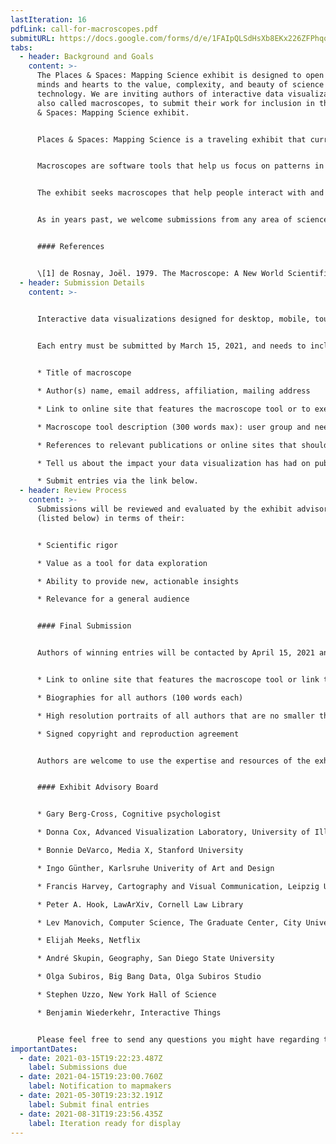 ```yaml
---
lastIteration: 16
pdfLink: call-for-macroscopes.pdf
submitURL: https://docs.google.com/forms/d/e/1FAIpQLSdHsXb8EKx226ZFPhqoiAXXN2-qOerxDbCqEgxr5qoBuFyO7w/closedform
tabs:
  - header: Background and Goals
    content: >-
      The Places & Spaces: Mapping Science exhibit is designed to open people’s
      minds and hearts to the value, complexity, and beauty of science and
      technology. We are inviting authors of interactive data visualizations,
      also called macroscopes, to submit their work for inclusion in the Places
      & Spaces: Mapping Science exhibit.


      Places & Spaces: Mapping Science is a traveling exhibit that currently features 100 maps and 20 interactive macroscopes from a wide range of disciplines. Since 2005, the exhibit has traveled to 28 countries and appeared in various formats at over 382 venues and events, including the Davos Economic Forum, National Academy of Sciences, and the New York Public Library. News coverage has appeared in Nature, Science, USA Today, and Wired.


      Macroscopes are software tools that help us focus on patterns in data that are too large or complex to see with the naked eye. The term macroscope was first coined in 1979 by Joël de Rosnay in a book titled The Macroscope: A New World Scientific System \[1]. To meet the challenges posed by the rapidly increasing abundance, diversity, and complexity of information, de Rosnay proposes the macroscope, a tool for observing “what is at once too great, too slow, and too complex for our eyes.”


      The exhibit seeks macroscopes that help people interact with and understand data in new ways. Macroscopes that use novel data sets and algorithms, or employ innovative user interface designs are particularly welcome. The exhibit aims to set de facto standards for mapping the landscape of education, science, and technology, see [](http://scimaps.org/iteration/macroscopes)[macroscopes](/macroscopes) for macroscopes already included in the exhibit.


      As in years past, we welcome submissions from any area of science. However, this year we are particularly interested in macroscopes that help us better understand, prepare for, or confront the many challenges we face as a people. The Covid-19 global pandemic has thrown a spotlight on—and in many cases exacerbated the impact of—long-standing inequalities in health care, education, employment, and well-being. Many communities struggle with issues of mental health and drug addiction. And, of course, we are still in the midst of an environmental crisis that seems to grow more dire everyday. Thus, the need is great for macroscope tools that can have a real impact on the way we confront these and the many other challenges ahead.


      #### References


      \[1] de Rosnay, Joël. 1979. The Macroscope: A New World Scientific System. New York: Harper & Row.
  - header: Submission Details
    content: >-
      

      Interactive data visualizations designed for desktop, mobile, touch-enabled, and/or large (e.g., tiled wall) devices are all welcome. To be incorporated into our exhibit kiosk, macroscopes must be 1) web-based, 2) touch-enabled, 3) allowed to run inside an iframe element, 4) have CORS enabled for http://idemo.cns.iu.edu, and 5) served over HTTPS. Macroscopes will be deployed on a 46” multi-touch display running Ubuntu 18.04 LTS and Chrome 69. Each macroscope should be fully functional for at least two years. Macroscopes might be deployed using other hardware, please contact the curatorial team to discuss options. Macroscope authors should be available to work with the exhibit staff over a period of three months to prepare the macroscopes for public display and travel.


      Each entry must be submitted by March 15, 2021, and needs to include:


      * Title of macroscope

      * Author(s) name, email address, affiliation, mailing address

      * Link to online site that features the macroscope tool or to executable code

      * Macroscope tool description (300 words max): user group and needs served, data used, data analysis performed, visualization techniques applied, and main insights gained

      * References to relevant publications or online sites that should be cited, links to related projects or works

      * Tell us about the impact your data visualization has had on public awareness, social policy, or political action.

      * Submit entries via the link below.
  - header: Review Process
    content: >-
      Submissions will be reviewed and evaluated by the exhibit advisory board
      (listed below) in terms of their:


      * Scientific rigor

      * Value as a tool for data exploration

      * Ability to provide new, actionable insights

      * Relevance for a general audience


      #### Final Submission


      Authors of winning entries will be contacted by April 15, 2021 and invited to submit final entries by May 30, 2021. Each final entry consists of:


      * Link to online site that features the macroscope tool or link to executable code. This must be a fully self-contained version of the macroscope that can operate without any outside links and without opening new windows.

      * Biographies for all authors (100 words each)

      * High resolution portraits of all authors that are no smaller than 360 x 450 pixels, or 1.2" x 1.5" at 300 dpi.

      * Signed copyright and reproduction agreement


      Authors are welcome to use the expertise and resources of the exhibit curators and designers. The macroscopes are expected to be ready for display by August 31, 2021.


      #### Exhibit Advisory Board


      * Gary Berg-Cross, Cognitive psychologist

      * Donna Cox, Advanced Visualization Laboratory, University of Illinois at Urbana-Champaign

      * Bonnie DeVarco, Media X, Stanford University

      * Ingo Günther, Karlsruhe Univerity of Art and Design

      * Francis Harvey, Cartography and Visual Communication, Leipzig University

      * Peter A. Hook, LawArXiv, Cornell Law Library

      * Lev Manovich, Computer Science, The Graduate Center, City University of New York

      * Elijah Meeks, Netflix

      * André Skupin, Geography, San Diego State University

      * Olga Subiros, Big Bang Data, Olga Subiros Studio

      * Stephen Uzzo, New York Hall of Science

      * Benjamin Wiederkehr, Interactive Things


      Please feel free to send any questions you might have regarding the judging process to Katy Börner (ude.anaidni@ytak) and use the subject heading “Macroscope Inquiry.”
importantDates:
  - date: 2021-03-15T19:22:23.487Z
    label: Submissions due
  - date: 2021-04-15T19:23:00.760Z
    label: Notification to mapmakers
  - date: 2021-05-30T19:23:32.191Z
    label: Submit final entries
  - date: 2021-08-31T19:23:56.435Z
    label: Iteration ready for display
---
```

